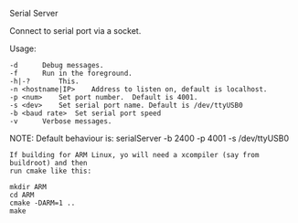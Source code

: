 Serial Server

Connect to serial port via a socket.

Usage:

	-d		Debug messages.
	-f		Run in the foreground.
	-h|-?		This.
	-n <hostname|IP>	Address to listen on, default is localhost.
	-p <num>	Set port number.  Default is 4001.
	-s <dev>	Set serial port name. Default is /dev/ttyUSB0
	-b <baud rate>	Set serial port speed
	-v		Verbose messages.


NOTE: Default behaviour is:
	serialServer -b 2400 -p 4001 -s /dev/ttyUSB0
	
	If building for ARM Linux, yo will need a xcompiler (say from buildroot) and then
    run cmake like this:

    mkdir ARM
    cd ARM
    cmake -DARM=1 ..
    make
